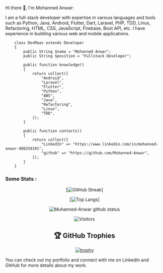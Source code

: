 Hi there 👋, I'm Mohanned Anwar:

I am a full-stack developer with expertise in various languages and tools such as Python, Java, Android, Flutter, Dart, Laravel, PHP, TDD, Linux, Refactoring, HTML, CSS, JavaScript, Firebase, Boot API, etc. I have experience in building various web and mobile applications.

```
    class DevMaas extends Developer
    {
        public String $name = "Mohanned Anwar";
        public String $position = "Fullstack Developer";
    
        public function knowledge()
        {
            return collect([
                "Android",
                "Laravel",
                "Flutter",
                "Python",
                "AWS",
                "Java",
                "Refactoring",
                "Linux",
                "TDD",
            ]);
        }

        public function contacts()
        {
            return collect([
                "LinkedIn" => "https://www.linkedin.com/in/mohanned-anwar-480259191",
                "github" => "https://github.com/Muhanned-Anwar",
            ]);
        }
    }
```


### Some Stats :

<div id="header" align="center">

[![GitHub Streak](https://github-readme-streak-stats.herokuapp.com/?user=Muhanned-Anwar&theme=dark&background=000000)]

[![Top Langs](https://github-readme-stats.vercel.app/api/top-langs/?username=Muhanned-Anwar&layout=compact&theme=vision-friendly-dark)]

![Muhanned-Anwar github status](https://github-readme-stats.vercel.app/api?username=Muhanned-Anwar&layout=compact&theme=vision-friendly-dark)

![Visitors](https://visitor-badge.laobi.icu/badge?page_id=Muhanned-Anwar.Muhanned-Anwar)

## 🏆 GitHub Trophies

[![trophy](https://github-profile-trophy.vercel.app/?username=Muhanned-Anwar&rank=SECRET,SSS,SS,S,AAA,AA,A&heme=vision-friendly-dark&column=6)](https://github.com/Muhanned-Anwar)

    
</div>

You can check out my portfolio and connect with me on LinkedIn and GitHub for more details about my work.


